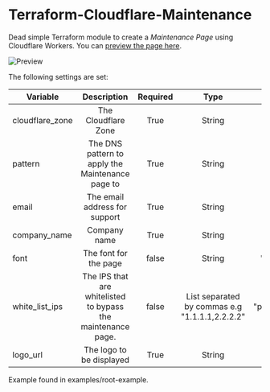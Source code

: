 # Terraform-Cloudflare-Maintenance

Dead simple Terraform module to create a *Maintenance Page* using Cloudflare Workers. You can [preview the page here](https://hodovi.cc/maintenance/).

![Preview](https://i.imgur.com/taxwrht.png)

The following settings are set:

| Variable        | Description                                                  | Required | Type                                           | Default       |
|-----------------|:------------------------------------------------------------:|:--------:|:----------------------------------------------:|:-------------:|
| cloudflare_zone | The Cloudflare Zone                                          | True     | String                                         | -             |
| pattern         | The DNS pattern to apply the Maintenance page to             | True     | String                                         | -             |
| email           | The email address for support                                | True     | String                                         | -             |
| company_name    | Company name                                                 | True     | String                                         | -             |
| font            | The font for the page                                        | false    | String                                         | "Poppins"     |
| white_list_ips  | The IPS that are whitelisted to bypass the maintenance page. | false    | List separated by commas e.g "1.1.1.1,2.2.2.2" | "placeholder" |
| logo_url        | The logo to be displayed                                     | True     | String                                         | -             |

Example found in examples/root-example.
